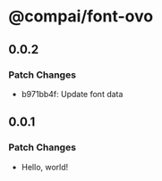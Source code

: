 # @compai/font-ovo

## 0.0.2

### Patch Changes

- b971bb4f: Update font data

## 0.0.1

### Patch Changes

- Hello, world!
